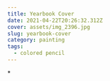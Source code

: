 ```yaml
---
title: Yearbook Cover
date: 2021-04-22T20:26:32.312Z
cover: assets/img_2396.jpg
slug: yearbook-cover
category: painting
tags:
  - colored pencil
---
```

\*